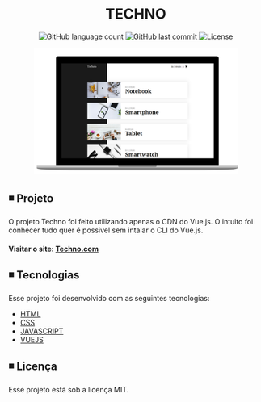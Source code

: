 <h1 align="center">
  TECHNO
</h1>

<p align="center">   
  <img alt="GitHub language count" src="https://img.shields.io/github/languages/count/matheusasg09/Projeto-Techno">
  
  <a href="https://github.com/matheusasg09/Projeto-Techno/commits/master">
    <img alt="GitHub last commit" src="https://img.shields.io/github/last-commit/matheusasg09/Projeto-Techno">
  </a>

  <img alt="License" src="https://img.shields.io/badge/license-MIT-brightgreen">
</p>

<p align="center">
  <img alt="Frontend" src="assets/techno-git.png" width="80%">
</p>

## ◾ Projeto

O projeto Techno foi feito utilizando apenas o CDN do Vue.js. O intuito foi conhecer tudo quer é possivel sem intalar o CLI do Vue.js.

#### Visitar o site: [Techno.com](https://google.com)

## ◾ Tecnologias

Esse projeto foi desenvolvido com as seguintes tecnologias:

- [HTML](https://developer.mozilla.org/pt-BR/docs/Web/HTML)
- [CSS](https://developer.mozilla.org/pt-BR/docs/Web/CSS)
- [JAVASCRIPT](https://developer.mozilla.org/pt-BR/docs/Web/JavaScript)
- [VUEJS](https://br.vuejs.org/index.html)

## ◾ Licença

Esse projeto está sob a licença MIT.

